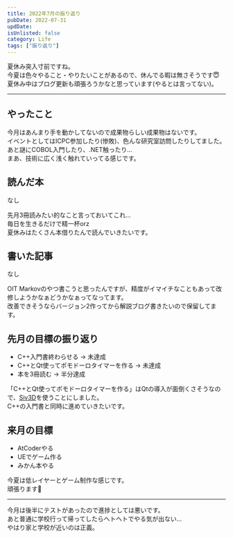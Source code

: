 ```yaml
---
title: 2022年7月の振り返り
pubDate: 2022-07-31
updDate: 
isUnlisted: false
category: Life
tags: ["振り返り"]
---
```


夏休み突入寸前ですね。  
今夏は色々やること・やりたいことがあるので、休んでる暇は無さそうです😇  
夏休み中はブログ更新も頑張ろうかなと思っています(やるとは言ってない)。  

---

## やったこと

今月はあんまり手を動かしてないので成果物らしい成果物はないです。  
イベントとしてはICPC参加したり(惨敗)、色んな研究室訪問したりしてました。  
あと謎にCOBOL入門したり、.NET触ったり…  
まあ、技術に広く浅く触れていってる感じです。  

## 読んだ本

なし

先月3冊読みたい的なこと言っておいてこれ…  
毎日を生きるだけで精一杯orz  
夏休みはたくさん本借りたんで読んでいきたいです。  

## 書いた記事

なし

OIT Markovのやつ書こうと思ったんですが、精度がイマイチなこともあって改修しようかなぁどうかなぁってなってます。  
改善できそうならバージョン2作ってから解説ブログ書きたいので保留してます。  

## 先月の目標の振り返り

- C++入門書終わらせる
  → 未達成
- C++とQt使ってポモドーロタイマーを作る
  → 未達成
- 本を3冊読む
  → 半分達成

「C++とQt使ってポモドーロタイマーを作る」はQtの導入が面倒くさそうなので、[Siv3D](https://siv3d.github.io/ja-jp/)を使うことにしました。  
C++の入門書と同時に進めていきたいです。  

## 来月の目標

- AtCoderやる
- UEでゲーム作る
- みかん本やる

今夏は低レイヤーとゲーム制作な感じです。  
頑張ります💪  

---

今月は後半にテストがあったので進捗としては悪いです。  
あと普通に学校行って帰ってしたらヘトヘトでやる気が出ない…  
やはり家と学校が近いのは正義。  
